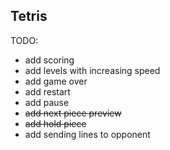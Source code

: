 ## Tetris

TODO:

- add scoring
- add levels with increasing speed
- add game over
- add restart
- add pause
- ~~add next piece preview~~
- ~~add hold piece~~
- add sending lines to opponent
